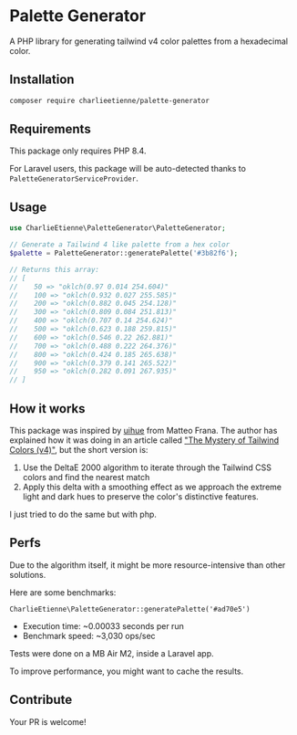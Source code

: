 # Palette Generator

A PHP library for generating tailwind v4 color palettes from a hexadecimal color.

## Installation

```bash
composer require charlieetienne/palette-generator
```

## Requirements

This package only requires PHP 8.4.

For Laravel users, this package will be auto-detected thanks to `PaletteGeneratorServiceProvider`.

## Usage

```php
use CharlieEtienne\PaletteGenerator\PaletteGenerator;

// Generate a Tailwind 4 like palette from a hex color
$palette = PaletteGenerator::generatePalette('#3b82f6');

// Returns this array:
// [
//    50 => "oklch(0.97 0.014 254.604)"
//    100 => "oklch(0.932 0.027 255.585)"
//    200 => "oklch(0.882 0.045 254.128)"
//    300 => "oklch(0.809 0.084 251.813)"
//    400 => "oklch(0.707 0.14 254.624)"
//    500 => "oklch(0.623 0.188 259.815)"
//    600 => "oklch(0.546 0.22 262.881)"
//    700 => "oklch(0.488 0.222 264.376)"
//    800 => "oklch(0.424 0.185 265.638)"
//    900 => "oklch(0.379 0.141 265.522)"
//    950 => "oklch(0.282 0.091 267.935)"
// ]
```

## How it works

This package was inspired by [uihue](https://www.uihue.com/) from Matteo Frana.
The author has explained how it was doing in an article called ["The Mystery of Tailwind Colors (v4)"](https://dev.to/matfrana/the-mystery-of-tailwind-colors-v4-hjh), but the short version is:

1. Use the DeltaE 2000 algorithm to iterate through the Tailwind CSS colors and find the nearest match
2. Apply this delta with a smoothing effect as we approach the extreme light and dark hues to preserve the color's distinctive features.

I just tried to do the same but with php.

## Perfs

Due to the algorithm itself, it might be more resource-intensive than other solutions.

Here are some benchmarks:

`CharlieEtienne\PaletteGenerator::generatePalette('#ad70e5')`
- Execution time: ~0.00033 seconds per run
- Benchmark speed: ~3,030 ops/sec

Tests were done on a MB Air M2, inside a Laravel app.

To improve performance, you might want to cache the results.

## Contribute

Your PR is welcome!